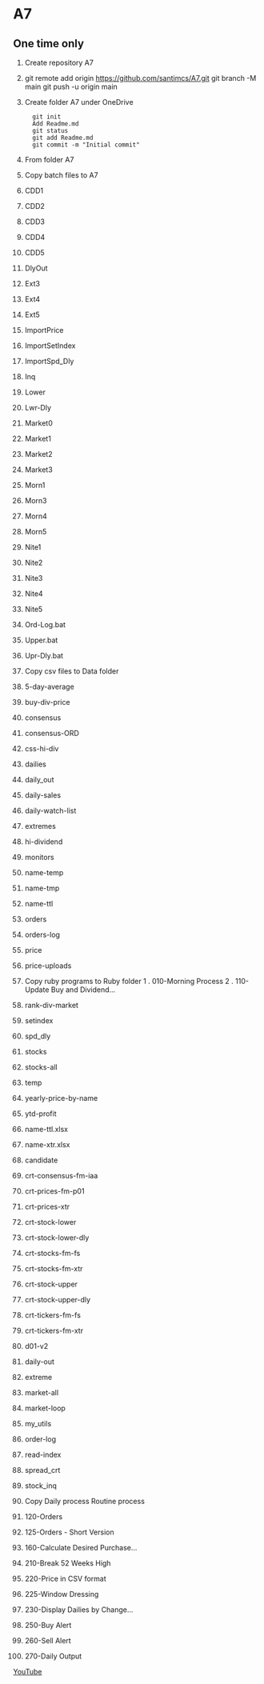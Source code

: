 
# A7

## One time only

1.  Create repository A7  
2. 
	git remote add origin https://github.com/santimcs/A7.git
	git branch -M main
	git push -u origin main
	
1. Create folder A7 under OneDrive

		 git init
		 Add Readme.md
		 git status
		 git add Readme.md
		 git commit -m "Initial commit"
		

2. From folder A7
3. Copy batch files to A7
4. CDD1
5. CDD2
6. CDD3
7. CDD4
8. CDD5
9. DlyOut
10. Ext3
11. Ext4
12. Ext5
13. ImportPrice
14. ImportSetIndex
15. ImportSpd_Dly
16. Inq
17. Lower
18. Lwr-Dly
19. Market0
20. Market1
21. Market2
22. Market3
23. Morn1
24. Morn3
25. Morn4
26. Morn5
27. Nite1
28. Nite2
29. Nite3
30. Nite4
31. Nite5
32. Ord-Log.bat
33. Upper.bat
34. Upr-Dly.bat
35. Copy csv files to Data folder
36. 5-day-average
37. buy-div-price
38. consensus
39. consensus-ORD
40. css-hi-div
41. dailies
42. daily_out
43. daily-sales
44. daily-watch-list
45. extremes
46. hi-dividend
47. monitors
48. name-temp
49. name-tmp
50. name-ttl
51. orders
52. orders-log
53. price
54. price-uploads
55. Copy ruby programs to Ruby folder
1 . 010-Morning Process
2 . 110-Update Buy and Dividend...
20. rank-div-market
21. setindex
22. spd_dly
23. stocks
24. stocks-all
25. temp
26. yearly-price-by-name
27. ytd-profit
28. name-ttl.xlsx
29. name-xtr.xlsx
1. candidate
2. crt-consensus-fm-iaa
3. crt-prices-fm-p01
4. crt-prices-xtr
5. crt-stock-lower
6. crt-stock-lower-dly
7. crt-stocks-fm-fs
8. crt-stocks-fm-xtr
9. crt-stock-upper
10. crt-stock-upper-dly
11. crt-tickers-fm-fs
12. crt-tickers-fm-xtr
13. d01-v2
14. daily-out
15. extreme
16. market-all
17. market-loop
18. my_utils
19. order-log
20. read-index
21. spread_crt
22. stock_inq
1. Copy Daily process
Routine process
3. 120-Orders
4. 125-Orders - Short Version
5. 160-Calculate Desired Purchase...
6. 210-Break 52 Weeks High
7. 220-Price in CSV format
8. 225-Window Dressing
9. 230-Display Dailies by Change...
10. 250-Buy Alert
11. 260-Sell Alert
12. 270-Daily Output

[YouTube](https://www.youtube.com/watch?v=h3oK1yX3CZ8&t=433s)